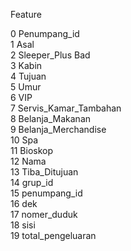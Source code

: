 Feature


 0   Penumpang_id           
 1   Asal                   
 2   Sleeper_Plus               Bad  
 3   Kabin                  
 4   Tujuan                 
 5   Umur                       
 6   VIP                    
 7   Servis_Kamar_Tambahan  
 8   Belanja_Makanan        
 9   Belanja_Merchandise    
 10  Spa                    
 11  Bioskop                
 12  Nama                   
 13  Tiba_Ditujuan          
 14  grup_id                
 15  penumpang_id           
 16  dek                    
 17  nomer_duduk            
 18  sisi                   
 19  total_pengeluaran      